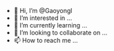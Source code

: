 - 👋 Hi, I’m @Gaoyongl
- 👀 I’m interested in ...
- 🌱 I’m currently learning ...
- 💞️ I’m looking to collaborate on ...
- 📫 How to reach me ...

<!---
Gaoyongl/Gaoyongl is a ✨ special ✨ repository because its `README.md` (this file) appears on your GitHub profile.
You can click the Preview link to take a look at your changes.
--->
